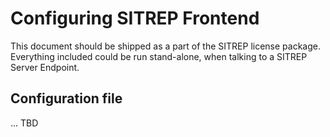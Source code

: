 # Configuring SITREP Frontend
This document should be shipped as a part of the SITREP license package. Everything included could be run stand-alone, when talking to a SITREP Server Endpoint.

## Configuration file
... TBD

